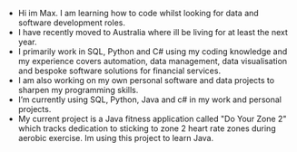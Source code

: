 - Hi im Max. I am learning how to code whilst looking for data and software development roles.
- I have recently moved to Australia where ill be living for at least the next year.
- I primarily work in SQL, Python and C# using my coding knowledge and my experience covers automation, data management, data visualisation and bespoke software solutions for financial services.
- I am also working on my own personal software and data projects to sharpen my programming skills.
- I’m currently using SQL, Python, Java and c# in my work and personal projects.
- My current project is a Java fitness application called "Do Your Zone 2" which tracks dedication to sticking to zone 2 heart rate zones during aerobic exercise. Im using this project to learn Java.
